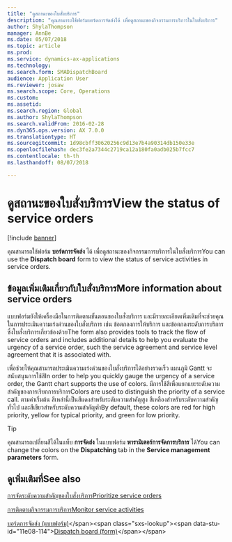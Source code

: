 ```yaml
---
title: "ดูสถานะของใบสั่งบริการ"
description: "คุณสามารถใช้ฟอร์มบอร์ดการจัดส่งได้ เพื่อดูสถานะของกิจกรรมการบริการในใบสั่งบริการ"
author: ShylaThompson
manager: AnnBe
ms.date: 05/07/2018
ms.topic: article
ms.prod: 
ms.service: dynamics-ax-applications
ms.technology: 
ms.search.form: SMADispatchBoard
audience: Application User
ms.reviewer: josaw
ms.search.scope: Core, Operations
ms.custom: 
ms.assetid: 
ms.search.region: Global
ms.author: ShylaThompson
ms.search.validFrom: 2016-02-28
ms.dyn365.ops.version: AX 7.0.0
ms.translationtype: HT
ms.sourcegitcommit: 1d98cbff30620256c9d13e7b4a90314db150e33e
ms.openlocfilehash: dec3fe2a7344c2719ca12a180fa0adb025b7fcc7
ms.contentlocale: th-th
ms.lasthandoff: 08/07/2018

---
```



# <a name="view-the-status-of-service-orders"></a><span data-ttu-id="11e08-103">ดูสถานะของใบสั่งบริการ</span><span class="sxs-lookup"><span data-stu-id="11e08-103">View the status of service orders</span></span> 

[!include [banner](../includes/banner.md)]


<span data-ttu-id="11e08-104">คุณสามารถใช้ฟอร์ม **บอร์ดการจัดส่ง** ได้ เพื่อดูสถานะของกิจกรรมการบริการในใบสั่งบริการ</span><span class="sxs-lookup"><span data-stu-id="11e08-104">You can use the **Dispatch board** form to view the status of service activities in service orders.</span></span>

## <a name="more-information-about-service-orders"></a><span data-ttu-id="11e08-105">ข้อมูลเพิ่มเติมเกี่ยวกับใบสั่งบริการ</span><span class="sxs-lookup"><span data-stu-id="11e08-105">More information about service orders</span></span>

<span data-ttu-id="11e08-106">แบบฟอร์มยังให้เครื่องมือในการติดตามขั้นตอนของใบสั่งบริการ และมีรายละเอียดเพิ่มเติมที่จะช่วยคุณในการประเมินความเร่งด่วนของใบสั่งบริการ เช่น ข้อตกลงการให้บริการ และข้อตกลงระดับการบริการ ซึ่งใบสั่งบริการเกี่ยวข้องด้วย</span><span class="sxs-lookup"><span data-stu-id="11e08-106">The form also provides tools to track the flow of service orders and includes additional details to help you evaluate the urgency of a service order, such the service agreement and service level agreement that it is associated with.</span></span>

<span data-ttu-id="11e08-107">เพื่อช่วยให้คุณสามารถประเมินความเร่งด่วนของใบสั่งบริการได้อย่างรวดเร็ว แผนภูมิ Gantt จะสนับสนุนการใช้สี</span><span class="sxs-lookup"><span data-stu-id="11e08-107">In order to help you quickly gauge the urgency of a service order, the Gantt chart supports the use of colors.</span></span> <span data-ttu-id="11e08-108">มีการใช้สีเพื่อแยกแยะระดับความสำคัญของการเรียกการบริการ</span><span class="sxs-lookup"><span data-stu-id="11e08-108">Colors are used to distinguish the priority of a service call.</span></span> <span data-ttu-id="11e08-109">ตามค่าเริ่มต้น สีเหล่านี้เป็นสีแดงสำหรับระดับความสำคัญสูง สีเหลืองสำหรับระดับความสำคัญทั่วไป และสีเขียวสำหรับระดับความสำคัญต่ำ</span><span class="sxs-lookup"><span data-stu-id="11e08-109">By default, these colors are red for high priority, yellow for typical priority, and green for low priority.</span></span>


> [!TIP]
> <P><span data-ttu-id="11e08-110">คุณสามารถเปลี่ยนสีได้ในแท็บ <STRONG>การจัดส่ง</STRONG> ในแบบฟอร์ม <STRONG>พารามิเตอร์การจัดการบริการ</STRONG> ได้</span><span class="sxs-lookup"><span data-stu-id="11e08-110">You can change the colors on the <STRONG>Dispatching</STRONG> tab in the <STRONG>Service management parameters</STRONG> form.</span></span></P>



## <a name="see-also"></a><span data-ttu-id="11e08-111">ดูเพิ่มเติมที่</span><span class="sxs-lookup"><span data-stu-id="11e08-111">See also</span></span>

[<span data-ttu-id="11e08-112">การจัดระดับความสำคัญของใบสั่งบริการ</span><span class="sxs-lookup"><span data-stu-id="11e08-112">Prioritize service orders</span></span>](prioritize-service-orders.md)

[<span data-ttu-id="11e08-113">การติดตามกิจกรรมการบริการ</span><span class="sxs-lookup"><span data-stu-id="11e08-113">Monitor service activities</span></span>](monitor-service-activities.md)

<span data-ttu-id="11e08-114">[บอร์ดการจัดส่ง (แบบฟอร์ม)](https://technet.microsoft.com/en-us/library/hh242789\(v=ax.60\))</span><span class="sxs-lookup"><span data-stu-id="11e08-114">[Dispatch board (form)](https://technet.microsoft.com/en-us/library/hh242789\(v=ax.60\))</span></span>

  



